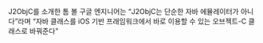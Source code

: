 J2ObjC를 소개한 톰 볼 구글 엔지니어는 
“J2ObjC는 단순한 자바 에뮬레이터가 아니다”라며 “자바 클래스를 iOS 기반 프래임워크에서 바로 이용할 수 있는 오브젝트-C 클래스로 바꿔준다”
